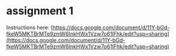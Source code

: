 # assignment 1
Instructions here: [https://docs.google.com/document/d/11Y-bGd-fkeW5MKTBrMTe9zmW6InkHWx1Vzw7o61lFhk/edit?usp=sharing](https://docs.google.com/document/d/11Y-bGd-fkeW5MKTBrMTe9zmW6InkHWx1Vzw7o61lFhk/edit?usp=sharing)
